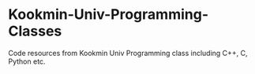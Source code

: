 # Kookmin-Univ-Programming-Classes
Code resources from Kookmin Univ Programming class including C++, C, Python etc.
